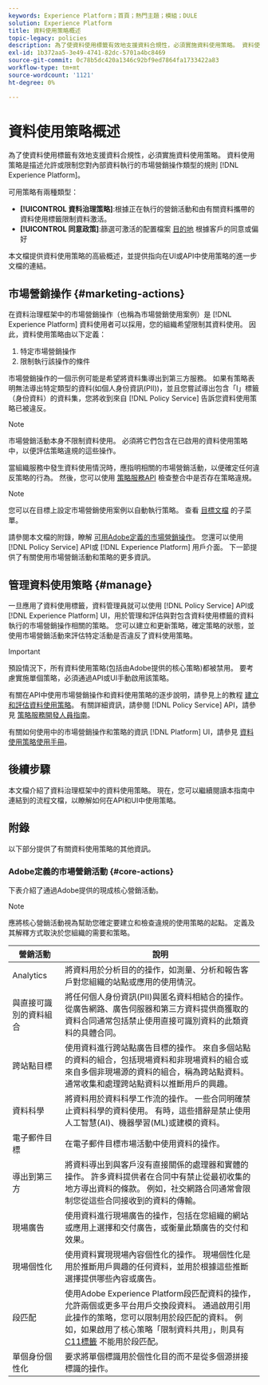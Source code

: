 ```yaml
---
keywords: Experience Platform；首頁；熱門主題；模組；DULE
solution: Experience Platform
title: 資料使用策略概述
topic-legacy: policies
description: 為了使資料使用標籤有效地支援資料合規性，必須實施資料使用策略。 資料使用策略是描述允許或限制您對Experience Platform內的資料執行的市場營銷操作類型的規則。
exl-id: 1b372aa5-3e49-4741-82dc-5701a4bc8469
source-git-commit: 0c78b5dc420a1346c92bf9ed7864fa1733422a83
workflow-type: tm+mt
source-wordcount: '1121'
ht-degree: 0%

---
```


# 資料使用策略概述

為了使資料使用標籤有效地支援資料合規性，必須實施資料使用策略。 資料使用策略是描述允許或限制您對內部資料執行的市場營銷操作類型的規則 [!DNL Experience Platform]。

可用策略有兩種類型：

* **[!UICONTROL 資料治理策略]**:根據正在執行的營銷活動和由有關資料攜帶的資料使用標籤限制資料激活。
* **[!UICONTROL 同意政策]**:篩選可激活的配置檔案 [目的地](../../destinations/home.md) 根據客戶的同意或偏好

本文檔提供資料使用策略的高級概述，並提供指向在UI或API中使用策略的進一步文檔的連結。

## 市場營銷操作 {#marketing-actions}

在資料治理框架中的市場營銷操作（也稱為市場營銷使用案例）是 [!DNL Experience Platform] 資料使用者可以採用，您的組織希望限制其資料使用。 因此，資料使用策略由以下定義：

1. 特定市場營銷操作
2. 限制執行該操作的條件

市場營銷操作的一個示例可能是希望將資料集導出到第三方服務。 如果有策略表明無法導出特定類型的資料(如個人身份資訊(PII))，並且您嘗試導出包含「I」標籤（身份資料）的資料集，您將收到來自 [!DNL Policy Service] 告訴您資料使用策略已被違反。

>[!NOTE]
>
>市場營銷活動本身不限制資料使用。 必須將它們包含在已啟用的資料使用策略中，以便評估策略違規的這些操作。

當組織服務中發生資料使用情況時，應指明相關的市場營銷活動，以便確定任何違反策略的行為。 然後，您可以使用 [策略服務API](https://www.adobe.io/experience-platform-apis/references/policy-service/) 檢查整合中是否存在策略違規。

>[!NOTE]
>
>您可以在目標上設定市場營銷使用案例以自動執行策略。 查看 [目標文檔](../../destinations/home.md) 的子菜單。

請參閱本文檔的附錄，瞭解 [可用Adobe定義的市場營銷操作](#core-actions)。 您還可以使用 [!DNL Policy Service] API或 [!DNL Experience Platform] 用戶介面。 下一節提供了有關使用市場營銷活動和策略的更多資訊。

<!-- (Add after AAM DEC mapping doc is published)
### Inheritance from Adobe Audience Manager Data Export Controls

Experience Platform has the ability to share segments with Adobe Audience Manager. Any Data Export Controls that have been applied to Audience Manager segments are translated to equivalent marketing use cases recognized by Experience Platform Data Governance.

For a reference on how specific Data Export Controls map to marketing actions in Platform, please refer to the [Audience Manager documentation](https://experienceleague.adobe.com/docs/audience-manager/user-guide/features/data-export-controls.html).
-->

## 管理資料使用策略 {#manage}

一旦應用了資料使用標籤，資料管理員就可以使用 [!DNL Policy Service] API或 [!DNL Experience Platform] UI，用於管理和評估與對包含資料使用標籤的資料執行的市場營銷操作相關的策略。 您可以建立和更新策略，確定策略的狀態，並使用市場營銷活動來評估特定活動是否違反了資料使用策略。

>[!IMPORTANT]
>
>預設情況下，所有資料使用策略(包括由Adobe提供的核心策略)都被禁用。 要考慮實施單個策略，必須通過API或UI手動啟用該策略。

有關在API中使用市場營銷操作和資料使用策略的逐步說明，請參見上的教程 [建立和評估資料使用策略](create.md)。 有關詳細資訊，請參閱 [!DNL Policy Service] API，請參見 [策略服務開發人員指南](../api/getting-started.md)。

有關如何使用中的市場營銷操作和策略的資訊 [!DNL Platform] UI，請參見 [資料使用策略使用手冊](./user-guide.md)。

## 後續步驟

本文檔介紹了資料治理框架中的資料使用策略。 現在，您可以繼續閱讀本指南中連結到的流程文檔，以瞭解如何在API和UI中使用策略。

## 附錄

以下部分提供了有關資料使用策略的其他資訊。

### Adobe定義的市場營銷活動 {#core-actions}

下表介紹了通過Adobe提供的現成核心營銷活動。

>[!NOTE]
>
>應將核心營銷活動視為幫助您確定要建立和檢查違規的使用策略的起點。 定義及其解釋方式取決於您組織的需要和策略。

| 營銷活動 | 說明 |
| --- | --- |
| Analytics | 將資料用於分析目的的操作，如測量、分析和報告客戶對您組織的站點或應用的使用情況。 |
| 與直接可識別的資料組合 | 將任何個人身份資訊(PII)與匿名資料相結合的操作。 從廣告網路、廣告伺服器和第三方資料提供商獲取的資料合同通常包括禁止使用直接可識別資料的此類資料的具體合同。 |
| 跨站點目標 | 使用資料進行跨站點廣告目標的操作。 來自多個站點的資料的組合，包括現場資料和非現場資料的組合或來自多個非現場源的資料的組合，稱為跨站點資料。 通常收集和處理跨站點資料以推斷用戶的興趣。 |
| 資料科學 | 將資料用於資料科學工作流的操作。 一些合同明確禁止資料科學的資料使用。 有時，這些措辭是禁止使用人工智慧(AI)、機器學習(ML)或建模的資料。 |
| 電子郵件目標 | 在電子郵件目標市場活動中使用資料的操作。 |
| 導出到第三方 | 將資料導出到與客戶沒有直接關係的處理器和實體的操作。 許多資料提供者在合同中有禁止從最初收集的地方導出資料的條款。 例如，社交網路合同通常會限制您從這些合同接收到的資料的傳輸。 |
| 現場廣告 | 使用資料進行現場廣告的操作，包括在您組織的網站或應用上選擇和交付廣告，或衡量此類廣告的交付和效果。 |
| 現場個性化 | 使用資料實現現場內容個性化的操作。 現場個性化是用於推斷用戶興趣的任何資料，並用於根據這些推斷選擇提供哪些內容或廣告。 |
| 段匹配 | 使用Adobe Experience Platform段匹配資料的操作，允許兩個或更多平台用戶交換段資料。 通過啟用引用此操作的策略，您可以限制用於段匹配的資料。 例如，如果啟用了核心策略「限制資料共用」，則具有 [C11標籤](../labels/reference.md#c11) 不能用於段匹配。 |
| 單個身份個性化 | 要求將單個標識用於個性化目的而不是從多個源拼接標識的操作。 |
